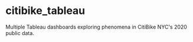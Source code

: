 # citibike_tableau
Multiple Tableau dashboards exploring phenomena in CitiBike NYC's 2020 public data.
